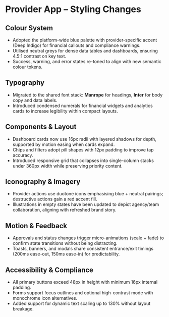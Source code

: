 # Provider App – Styling Changes

## Colour System
- Adopted the platform-wide blue palette with provider-specific accent (Deep Indigo) for financial callouts and compliance warnings.
- Utilised neutral greys for dense data tables and dashboards, ensuring 4.5:1 contrast on key text.
- Success, warning, and error states re-toned to align with new semantic colour tokens.

## Typography
- Migrated to the shared font stack: **Manrope** for headings, **Inter** for body copy and data labels.
- Introduced condensed numerals for financial widgets and analytics cards to increase legibility within compact layouts.

## Components & Layout
- Dashboard cards now use 16px radii with layered shadows for depth, supported by motion easing when cards expand.
- Chips and filters adopt pill shapes with 12px padding to improve tap accuracy.
- Introduced responsive grid that collapses into single-column stacks under 360px width while preserving priority content.

## Iconography & Imagery
- Provider actions use duotone icons emphasising blue + neutral pairings; destructive actions gain a red accent fill.
- Illustrations in empty states have been updated to depict agency/team collaboration, aligning with refreshed brand story.

## Motion & Feedback
- Approvals and status changes trigger micro-animations (scale + fade) to confirm state transitions without being distracting.
- Toasts, banners, and modals share consistent entrance/exit timings (200ms ease-out, 150ms ease-in) for predictability.

## Accessibility & Compliance
- All primary buttons exceed 48px in height with minimum 16px internal padding.
- Forms support focus outlines and optional high-contrast mode with monochrome icon alternatives.
- Added support for dynamic text scaling up to 130% without layout breakage.
